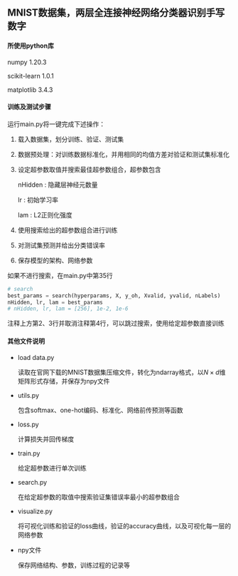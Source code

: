 ## MNIST数据集，两层全连接神经网络分类器识别手写数字

#### 所使用python库

numpy 1.20.3

scikit-learn 1.0.1

matplotlib 3.4.3

#### 训练及测试步骤

运行main.py将一键完成下述操作：

1. 载入数据集，划分训练、验证、测试集

2. 数据预处理：对训练数据标准化，并用相同的均值方差对验证和测试集标准化

3. 设定超参数取值并搜索最佳超参数组合，超参数包含

   nHidden : 隐藏层神经元数量

   lr : 初始学习率

   lam : L2正则化强度

4. 使用搜索给出的超参数组合进行训练

5. 对测试集预测并给出分类错误率

6. 保存模型的架构、网络参数

如果不进行搜索，在main.py中第35行

```python
# search
best_params = search(hyperparams, X, y_oh, Xvalid, yvalid, nLabels)
nHidden, lr, lam = best_params
# nHidden, lr, lam = [256], 1e-2, 1e-6
```

注释上方第2、3行并取消注释第4行，可以跳过搜索，使用给定超参数直接训练

#### 其他文件说明
- load data.py

  读取在官网下载的MNIST数据集压缩文件，转化为ndarray格式，以$N \times d$维矩阵形式存储，并保存为npy文件

- utils.py

  包含softmax、one-hot编码、标准化、网络前传预测等函数

- loss.py

  计算损失并回传梯度

- train.py

  给定超参数进行单次训练

- search.py

  在给定超参数的取值中搜索验证集错误率最小的超参数组合

- visualize.py

  将可视化训练和验证的loss曲线，验证的accuracy曲线，以及可视化每一层的网络参数

- npy文件

  保存网络结构、参数，训练过程的记录等
